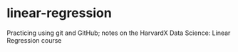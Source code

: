 # linear-regression
Practicing using git and GitHub; notes on the HarvardX Data Science: Linear Regression course
